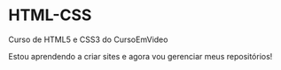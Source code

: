 # HTML-CSS
 Curso de HTML5 e CSS3 do CursoEmVideo

Estou aprendendo a criar sites e agora vou gerenciar meus repositórios!